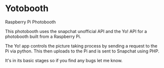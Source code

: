 Yotobooth
=========

Raspberry Pi Photobooth

This photobooth uses the snapchat unofficial API and the Yo! API for a photobooth built from a Raspberry Pi.  

The Yo! app controls the picture taking process by sending a request to the Pi via python.  This then uploads to the Pi and is sent to Snapchat using PHP. 

It's in its basic stages so if you find any bugs let me know. 
